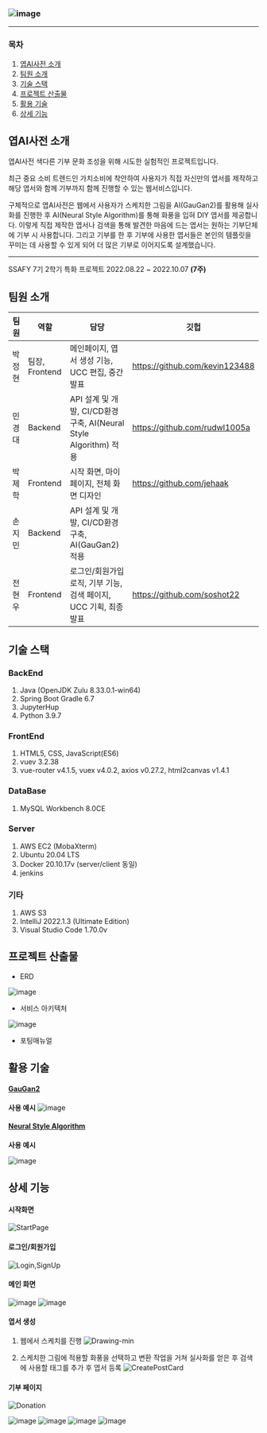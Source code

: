 ### ![image](https://user-images.githubusercontent.com/81034311/206893445-66d0615c-63b7-4184-8203-222d25bf9d37.png)

---------------

### 목차

1. [엽AI사전 소개](#엽AI사전-소개)
2. [팀원 소개](#팀원-소개)
3. [기술 스택](#기술-스택)
4. [프로젝트 산출물](#프로젝트-산출물)
5. [활용 기술](#활용-기술)
6. [상세 기능](#상세-기능)

## 엽AI사전 소개

엽AI사전 색다른 기부 문화 조성을 위해 시도한 실험적인 프로젝트입니다.

최근 중요 소비 트렌드인 가치소비에 착안하여 사용자가 직접 자신만의 엽서를 제작하고 해당 엽서와 함께 기부까지 함께 진행할 수 있는 웹서비스입니다.  

구체적으로 엽AI사전은 웹에서 사용자가 스케치한 그림을 AI(GauGan2)를 활용해 실사화를 진행한 후 AI(Neural Style Algorithm)를 통해 화풍을 입혀 DIY 엽서를 제공합니다. 이렇게 직접 제작한 엽서나 검색을 통해 발견한 마음에 드는 엽서는 원하는 기부단체에 기부 시 사용합니다. 그리고 기부를 한 후 기부에 사용한 엽서들은 본인의 템플릿을 꾸미는 데 사용할 수 있게 되어 더 많은 기부로 이어지도록 설계했습니다.

--------

SSAFY 7기 2학기 특화 프로젝트
 2022.08.22 ~ 2022.10.07 **(7주)**

## 팀원 소개

| 팀원  | 역할           | 담당                                                     | 깃헙                             |
| --- | ------------ | ------------------------------------------------------ | ------------------------------ |
| 박정현 | 팀장, Frontend | 메인페이지, 엽서 생성 기능, UCC 편집, 중간 발표                         | https://github.com/kevin123488 |
| 민경대 | Backend      | API 설계 및 개발, CI/CD환경 구축, AI(Neural Style Algorithm) 적용 | https://github.com/rudwl1005a  |
| 박제학 | Frontend     | 시작 화면, 마이페이지, 전체 화면 디자인                                | https://github.com/jehaak      |
| 손지민 | Backend      | API 설계 및 개발, CI/CD환경 구축, AI(GauGan2)적용                 |                                |
| 전현우 | Frontend     | 로그인/회원가입 로직, 기부 기능, 검색 페이지, UCC 기획, 최종 발표              | https://github.com/soshot22    |

## 기술 스택

### BackEnd
1) Java (OpenJDK Zulu 8.33.0.1-win64)
2) Spring Boot Gradle 6.7
3) JupyterHup
4) Python 3.9.7

### FrontEnd
1) HTML5, CSS, JavaScript(ES6)
2) vuev 3.2.38
3) vue-router v4.1.5, vuex v4.0.2, axios v0.27.2, html2canvas v1.4.1

### DataBase
1) MySQL Workbench 8.0CE

### Server
1) AWS EC2 (MobaXterm)
2) Ubuntu 20.04 LTS
3) Docker 20.10.17v (server/client 동일)
4) jenkins

### 기타
1) AWS S3
2) IntelliJ 2022.1.3 (Ultimate Edition)
3) Visual Studio Code 1.70.0v

## 프로젝트 산출물

- ERD

![image](https://user-images.githubusercontent.com/81034311/206893507-47551649-7d81-4407-bb1a-36b63f899dcb.png)

- 서비스 아키텍처

![image](https://user-images.githubusercontent.com/81034311/206893512-860ef308-061c-495f-94ad-644d265c1bae.png)

- 포팅매뉴얼

## 활용 기술

#### [GauGan2](http://gaugan.org/gaugan2/)

**사용 예시**
![image](https://user-images.githubusercontent.com/81034311/206893525-f35cfde7-c4ff-4cd1-af7d-8e65ed2edebf.png)

#### [Neural Style Algorithm](https://github.com/jcjohnson/neural-style)

**사용 예시**

![image](https://user-images.githubusercontent.com/81034311/206893902-2ed41fef-2a2b-4fcf-ae9b-63692b691dec.png)


## 상세 기능

#### 시작화면

![StartPage](https://user-images.githubusercontent.com/81034311/206893625-9b2629a6-c766-4ca6-9fa0-c52c08768bc3.gif)

#### 로그인/회원가입

![Login,SignUp](https://user-images.githubusercontent.com/81034311/206893667-173b368d-269e-4f4b-893c-1c3e00fea87f.gif)

#### 메인 화면

![image](https://user-images.githubusercontent.com/81034311/206893682-e4dd74b8-a68a-4ce7-82eb-52bdaec7b193.png)
![image](https://user-images.githubusercontent.com/81034311/206893692-a75f7be1-5a55-42f4-9e01-7af00e1f7633.png)


#### 엽서 생성

1. 웹에서 스케치를 진행
![Drawing-min](https://user-images.githubusercontent.com/81034311/206893824-f7b7b9e7-ffdb-4965-b127-ac1d000860c3.gif)

2. 스케치한 그림에 적용할 화풍을 선택하고 변환 작업을 거쳐 실사화를 얻은 후 검색에 사용할 태그를 추가 후 엽서 등록
![CreatePostCard](https://user-images.githubusercontent.com/81034311/206893818-8e7d1f0c-fcf5-4651-af70-e39b7faeda2b.gif)

#### 기부 페이지

![Donation](https://user-images.githubusercontent.com/81034311/206893822-17bfed47-29c6-41f1-945b-33c704cd53c2.gif)

![image](https://user-images.githubusercontent.com/81034311/206893848-0407a52f-e23b-45a4-807b-a993fc2ff4bc.png)
![image](https://user-images.githubusercontent.com/81034311/206893869-064dbbb0-2c89-4155-a95a-6c1803644cb5.png)
![image](https://user-images.githubusercontent.com/81034311/206893875-d5044e2f-41a3-4e57-9b1b-b755a9682673.png)
![image](https://user-images.githubusercontent.com/81034311/206893881-6cdd28ed-0083-4a9e-b605-2978699baed1.png)
